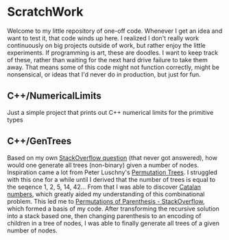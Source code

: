 # ScratchWork

Welcome to my little repository of one-off code. Whenever I get an idea and want to test it, that code winds up here. I realized I don't really work continuously on big projects outside of work, but rather enjoy the little experiments. If programming is art, these are doodles. I want to keep track of these, rather than waiting for the next hard drive failure to take them away. That means some of this code might not function correctly, might be nonsensical, or ideas that I'd never do in production, but just for fun.

## C++/NumericalLimits

Just a simple project that prints out C++ numerical limits for the primitive types

## C++/GenTrees

Based on my own [StackOverflow question](https://stackoverflow.com/q/50261225/1248889) (that never got answered), how would one generate all trees (non-binary) given a number of nodes. Inspiration came a lot from  Peter Luschny's [Permutation Trees](http://www.luschny.de/math/factorial/combi/PermutationTrees.html). I struggled with this one for a while until I derived that the number of trees is equal to the seqence 1, 2, 5, 14, 42... From that I was able to discover [Catalan numbers](https://en.wikipedia.org/wiki/Catalan_number), which greatly aided my understanding of this combinational problem. This led me to [Permutations of Parenthesis - StackOverflow](https://stackoverflow.com/a/3172190/1248889), which formed a basis of my code. After transforming the recursive solution into a stack based one, then changing parenthesis to an encoding of children in a tree of nodes, I was able to finally generate all trees of a given number of nodes.
